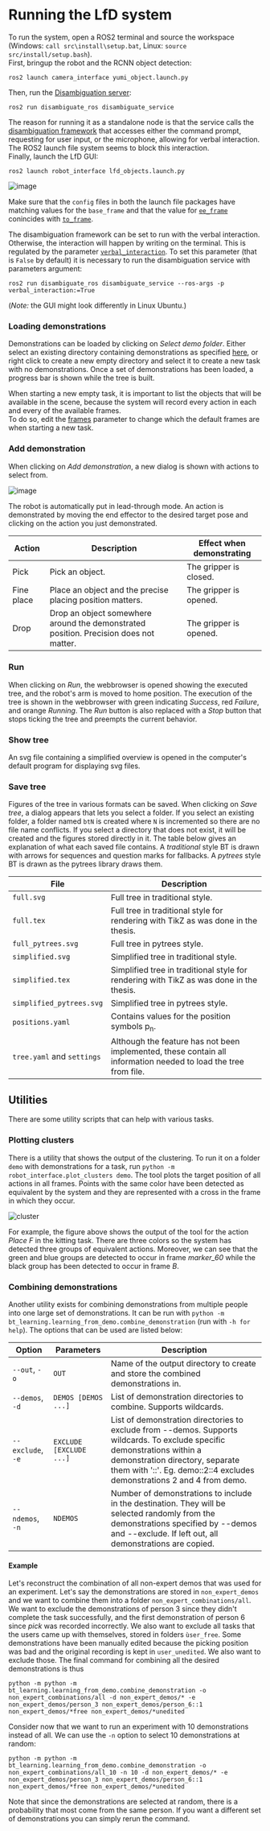 # Running the LfD system

To run the system, open a ROS2 terminal and source the workspace (Windows: `call src\install\setup.bat`, Linux: `source src/install/setup.bash`).  
First, bringup the robot and the RCNN object detection:
```
ros2 launch camera_interface yumi_object.launch.py
```
Then, run the [Disambiguation server](https://github.com/matiov/disambiguate-BT-execution/blob/master/hri/disambiguate_ros/disambiguate_ros/disambiguate_service.py):
```
ros2 run disambiguate_ros disambiguate_service
```
The reason for running it as a standalone node is that the service calls the [disambiguation framework](https://github.com/matiov/disambiguate-BT-execution/blob/master/hri/disambiguate/disambiguate/disambiguate.py) that accesses either the command prompt, requesting for user input, or the microphone, allowing for verbal interaction. The ROS2 launch file system seems to block this interaction.  
Finally, launch the LfD GUI:
```
ros2 launch robot_interface lfd_objects.launch.py
```

![image](https://user-images.githubusercontent.com/68166261/125573312-e3e10363-7bf3-4621-9441-e8e40baa036b.png)

Make sure that the `config` files in both the launch file packages have matching values for the `base_frame` and that the value for [`ee_frame`](https://github.com/matiov/disambiguate-BT-execution/blob/master/world_interface/abb_robot/robot_interface/config/lfd_objects.yaml#L8) conincides with [`to_frame`](https://github.com/matiov/disambiguate-BT-execution/blob/master/world_interface/camera_interface/config/object_detection.yaml#L16).

The disambiguation framework can be set to run with the verbal interaction. Otherwise, the interaction will happen by writing on the terminal. This is regulated by the parameter [`verbal_interaction`](https://github.com/matiov/disambiguate-BT-execution/blob/master/hri/disambiguate_ros/disambiguate_ros/disambiguate_service.py#L60). To set this parameter (that is `False` by default) it is necessary to run the disambiguation service with parameters argument:
```
ros2 run disambiguate_ros disambiguate_service --ros-args -p verbal_interaction:=True
```

(*Note:* the GUI might look differently in Linux Ubuntu.)

### Loading demonstrations
Demonstrations can be loaded by clicking on *Select demo folder*. Either select an existing directory containing demonstrations as specified [here](https://github.com/matiov/disambiguate-BT-execution/blob/master/bt_learning/doc/demonstration.md), or right click to create a new empty directory and select it to create a new task with no demonstrations. Once a set of demonstrations has been loaded, a progress bar is shown while the tree is built.

When starting a new empty task, it is important to list the objects that will be available in the scene, because the system will record every action in each and every of the available frames.  
To do so, edit the [frames](https://github.com/matiov/disambiguate-BT-execution/blob/master/world_interface/abb_robot/robot_interface/config/lfd_objects.yaml#L7) parameter to change which the default frames are when starting a new task.

### Add demonstration
When clicking on *Add demonstration*, a new dialog is shown with actions to select from.

![image](https://user-images.githubusercontent.com/68166261/125755990-c421b98f-62fd-4f91-9353-17579e0ca02e.png)

The robot is automatically put in lead-through mode. An action is demonstrated by moving the end effector to the desired target pose and clicking on the action you just demonstrated.

| Action     | Description                                                                           | Effect when demonstrating |
| ---------- | ------------------------------------------------------------------------------------- | ------------------------- |
| Pick       | Pick an object.                                                                       | The gripper is closed.    |
| Fine place | Place an object and the precise placing position matters.                             | The gripper is opened.    |
| Drop       | Drop an object somewhere around the demonstrated position. Precision does not matter. | The gripper is opened.    |


### Run
When clicking on *Run*, the webbrowser is opened showing the executed tree, and the robot's arm is moved to home position. The execution of the tree is shown in the webbrowser with green indicating *Success*, red *Failure*, and orange *Running*. The *Run* button is also replaced with a *Stop* button that stops ticking the tree and preempts the current behavior.

### Show tree
An svg file containing a simplified overview is opened in the computer's default program for displaying svg files.

### Save tree
Figures of the tree in various formats can be saved. When clicking on *Save tree*, a dialog appears that lets you select a folder. If you select an existing folder, a folder named `btN` is created where `N` is incremented so there are no file name conflicts. If you select a directory that does not exist, it will be created and the figures stored directly in it. The table below gives an explanation of what each saved file contains. A *traditional* style BT is drawn with arrows for sequences and question marks for fallbacks. A *pytrees* style BT is drawn as the pytrees library draws them.

| File                       | Description                                                                                                     |
| -------------------------- | --------------------------------------------------------------------------------------------------------------- |
| `full.svg`                 | Full tree in traditional style.                                                                                 |
| `full.tex`                 | Full tree in traditional style for rendering with TikZ as was done in the thesis.                               |
| `full_pytrees.svg`         | Full tree in pytrees style.                                                                                     |
| `simplified.svg`           | Simplified tree in traditional style.                                                                           |
| `simplified.tex`           | Simplified tree in traditional style for rendering with TikZ as was done in the thesis.                         |
| `simplified_pytrees.svg`   | Simplified tree in pytrees style.                                                                               |
| `positions.yaml`           | Contains values for the position symbols p<sub>n</sub>.                                                         |
| `tree.yaml` and `settings` | Although the feature has not been implemented, these contain all information needed to load the tree from file. |

## Utilities
There are some utility scripts that can help with various tasks.

### Plotting clusters
There is a utility that shows the output of the clustering. To run it on a folder `demo` with demonstrations for a task, run `python -m robot_interface.plot_clusters demo`. The tool plots the target position of all actions in all frames. Points with the same color have been detected as equivalent by the system and they are represented with a cross in the frame in which they occur.

![cluster](https://user-images.githubusercontent.com/68166261/125589628-615ff618-8263-4514-a512-6b02e048a6c0.png)

For example, the figure above shows the output of the tool for the action *Place F* in the kitting task. There are three colors so the system has detected three groups of equivalent actions. Moreover, we can see that the green and blue groups are detected to occur in frame *marker_60* while the black group has been detected to occur in frame *B*.

### Combining demonstrations
Another utility exists for combining demonstrations from multiple people into one large set of demonstrations. It can be run with `python -m bt_learning.learning_from_demo.combine_demonstration` (run with `-h for help`). The options that can be used are listed below:

| Option            | Parameters              | Description                          |
| ----------------- | ----------------------- | ------------------------------------ |
| `--out`, `-o`     | `OUT`                   | Name of the output directory to create and store the combined demonstrations in. |
| `--demos`, `-d`   | `DEMOS [DEMOS ...]`     | List of demonstration directories to combine. Supports wildcards.                |
| `--exclude`, `-e` | `EXCLUDE [EXCLUDE ...]` | List of demonstration directories to exclude from --demos. Supports wildcards. To exclude specific demonstrations within a demonstration directory, separate them with '::'. Eg. demo::2::4 excludes demonstrations 2 and 4 from demo. |
| `--ndemos`, `-n`  | `NDEMOS`                | Number of demonstrations to include in the destination. They will be selected randomly from the demonstrations specified by --demos and --exclude. If left out, all demonstrations are copied. |

#### Example
Let's reconstruct the combination of all non-expert demos that was used for an experiment. Let's say the demonstrations are stored in `non_expert_demos` and we want to combine them into a folder `non_expert_combinations/all`. We want to exclude the demonstrations of person 3 since they didn't complete the task successfully, and the first demonstration of person 6 since *pick* was recorded incorrectly. We also want to exclude all tasks that the users came up with themselves, stored in folders `ùser_free`. Some demonstrations have been manually edited because the picking position was bad and the original recording is kept in `user_unedited`. We also want to exclude those. The final command for combining all the desired demonstrations is thus

```
python -m python -m bt_learning.learning_from_demo.combine_demonstration -o non_expert_combinations/all -d non_expert_demos/* -e non_expert_demos/person_3 non_expert_demos/person_6::1 non_expert_demos/*free non_expert_demos/*unedited
```

Consider now that we want to run an experiment with 10 demonstrations instead of all. We can use the `-n` option to select 10 demonstrations at random:

```
python -m python -m bt_learning.learning_from_demo.combine_demonstration -o non_expert_combinations/all_10 -n 10 -d non_expert_demos/* -e non_expert_demos/person_3 non_expert_demos/person_6::1 non_expert_demos/*free non_expert_demos/*unedited
```

Note that since the demonstrations are selected at random, there is a probability that most come from the same person. If you want a different set of demonstrations you can simply rerun the command.
